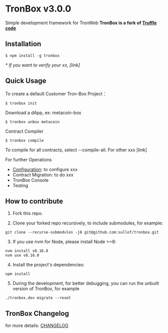 # TronBox v3.0.0
Simple development framework for TronWeb
**TronBox is a fork of [Truffle](https://www.trufflesuite.com/truffle) [code](https://github.com/trufflesuite/truffle)**

## Installation
```
$ npm install -g tronbox
```

_* If you want to verify your xx, [link]_

## Quick Usage
To create a default Customer Tron-Box Project：
```
$ tronbox init
```

Download a dApp, ex: metacoin-box
```
$ tronbox unbox metacoin
```
Contract Compiler
```
$ tronbox compile
```

To compile for all contracts, select --compile-all.
For other xxx [link]


For further Operations 
- [Configuration](https://github.com/jz2120100058/tronbox/blob/master/FURTHER_INFO.md#configuration): to configure xxx
- Contract Migration: to do xxx
- TronBox Console
- Testing


## How to contribute

1. Fork this repo.

2. Clone your forked repo recursively, to include submodules, for example:
```shell script
git clone --recurse-submodules -j8 git@github.com:sullof/tronbox.git
```
3. If you use nvm for Node, please install Node >=8:
```shell script
nvm install v8.16.0
nvm use v8.16.0
```
4. Install the project's dependencies:
```shell script
npm install
```
5. During the development, for better debugging, you can run the unbuilt version of TronBox, for example
```shell script
./tronbox.dev migrate --reset
```

## TronBox Changelog

for more details: [CHANGELOG](./CHANGELOG.md)
